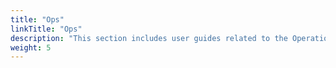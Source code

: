 ```yaml
---
title: "Ops"
linkTitle: "Ops"
description: "This section includes user guides related to the Operations section in {{% ctx %}} Gateway."
weight: 5
---
```

